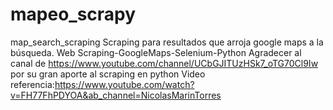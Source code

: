 # mapeo_scrapy
map_search_scraping
Scraping para resultados que arroja google maps a la búsqueda. Web Scraping-GoogleMaps-Selenium-Python Agradecer al canal de https://www.youtube.com/channel/UCbGJITUzHSk7_oTG70Cl9Iw por su gran aporte al scraping en python Video referencia:https://www.youtube.com/watch?v=FH77FhPDYOA&ab_channel=NicolasMarinTorres
